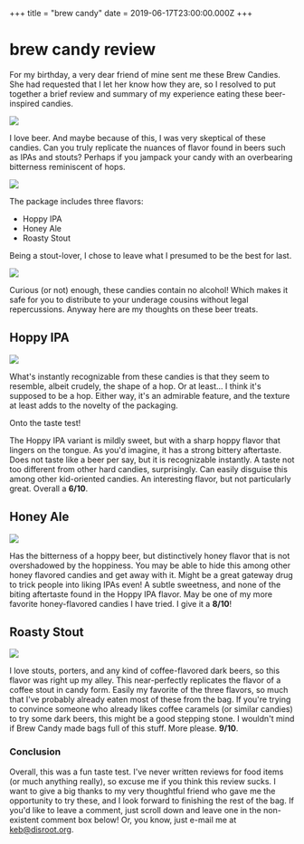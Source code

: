 +++
title = "brew candy"
date = 2019-06-17T23:00:00.000Z
+++

# brew candy review

For my birthday, a very dear friend of mine sent me these Brew Candies. She had requested that I let her know how they are, so I resolved to put together a brief review and summary of my experience eating these beer-inspired candies.

![](https://u.cubeupload.com/keb/WY5vzv.jpg)

I love beer. And maybe because of this, I was very skeptical of these candies. Can you truly replicate the nuances of flavor found in beers such as IPAs and stouts? Perhaps if you jampack your candy with an overbearing bitterness reminiscent of hops.

![](http://u.cubeupload.com/keb/WY5nC2.jpg)

The package includes three flavors:

* Hoppy IPA
* Honey Ale
* Roasty Stout

Being a stout-lover, I chose to leave what I presumed to be the best for last.

![](http://u.cubeupload.com/keb/WY5LwC.jpg)

Curious (or not) enough, these candies contain no alcohol! Which makes it safe for you to distribute to your underage cousins without legal repercussions. Anyway here are my thoughts on these beer treats.

## Hoppy IPA

![](http://u.cubeupload.com/keb/WY5Yt5.jpg)

What's instantly recognizable from these candies is that they seem to resemble, albeit crudely, the shape of a hop. Or at least... I think it's supposed to be a hop. Either way, it's an admirable feature, and the texture at least adds to the novelty of the packaging.

Onto the taste test!

The Hoppy IPA variant is mildly sweet, but with a sharp hoppy flavor that lingers on the tongue. As you'd imagine, it has a strong bittery aftertaste. Does not taste like a beer per say, but it is recognizable instantly. A taste not too different from other hard candies, surprisingly. Can easily disguise this among other kid-oriented candies. An interesting flavor, but not particularly great. Overall a **6/10**.

## Honey Ale

![](http://u.cubeupload.com/keb/WY5oKz.jpg)

Has the bitterness of a hoppy beer, but distinctively honey flavor that is not overshadowed by the hoppiness. You may be able to hide this among other honey flavored candies and get away with it. Might be a great gateway drug to trick people into liking IPAs even! A subtle sweetness, and none of the biting aftertaste found in the Hoppy IPA flavor. May be one of my more favorite honey-flavored candies I have tried. I give it a **8/10**!

## Roasty Stout

![](http://u.cubeupload.com/keb/WY5ufT.jpg)

I love stouts, porters, and any kind of coffee-flavored dark beers, so this flavor was right up my alley. This near-perfectly replicates the flavor of a coffee stout in candy form. Easily my favorite of the three flavors, so much that I've probably already eaten most of these from the bag. If you're trying to convince someone who already likes coffee caramels (or similar candies) to try some dark beers, this might be a good stepping stone. I wouldn't mind if Brew Candy made bags full of this stuff. More please. **9/10**.

### Conclusion

Overall, this was a fun taste test. I've never written reviews for food items (or much anything really), so excuse me if you think this review sucks. I want to give a big thanks to my very thoughtful friend who gave me the opportunity to try these, and I look forward to finishing the rest of the bag. If you'd like to leave a comment, just scroll down and leave one in the non-existent comment box below! Or, you know, just e-mail me at [keb@disroot.org](mailto:keb@disroot.org).
